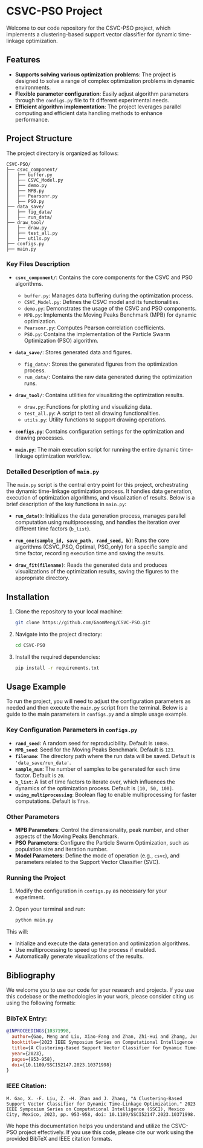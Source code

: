 # CSVC-PSO Project

Welcome to our code repository for the CSVC-PSO project, which implements a clustering-based support vector classifier for dynamic time-linkage optimization.

## Features
- **Supports solving various optimization problems**: The project is designed to solve a range of complex optimization problems in dynamic environments.
- **Flexible parameter configuration**: Easily adjust algorithm parameters through the `configs.py` file to fit different experimental needs.
- **Efficient algorithm implementation**: The project leverages parallel computing and efficient data handling methods to enhance performance.

## Project Structure

The project directory is organized as follows:

```
CSVC-PSO/
├── csvc_component/
│   ├── buffer.py                
│   ├── CSVC_Model.py
│   ├── demo.py
│   ├── MPB.py
│   ├── Pearsonr.py
│   ├── PSO.py
├── data_save/
│   ├── fig_data/
│   ├── run_data/
├── draw_tool/
│   ├── draw.py
│   ├── test_all.py
│   ├── utils.py
├── configs.py                  
├── main.py                    
```

### Key Files Description

- **`csvc_component/`**: Contains the core components for the CSVC and PSO algorithms.
  - `buffer.py`: Manages data buffering during the optimization process.
  - `CSVC_Model.py`: Defines the CSVC model and its functionalities.
  - `demo.py`: Demonstrates the usage of the CSVC and PSO components.
  - `MPB.py`: Implements the Moving Peaks Benchmark (MPB) for dynamic optimization.
  - `Pearsonr.py`: Computes Pearson correlation coefficients.
  - `PSO.py`: Contains the implementation of the Particle Swarm Optimization (PSO) algorithm.

- **`data_save/`**: Stores generated data and figures.
  - `fig_data/`: Stores the generated figures from the optimization process.
  - `run_data/`: Contains the raw data generated during the optimization runs.

- **`draw_tool/`**: Contains utilities for visualizing the optimization results.
  - `draw.py`: Functions for plotting and visualizing data.
  - `test_all.py`: A script to test all drawing functionalities.
  - `utils.py`: Utility functions to support drawing operations.

- **`configs.py`**: Contains configuration settings for the optimization and drawing processes.

- **`main.py`**: The main execution script for running the entire dynamic time-linkage optimization workflow.

### Detailed Description of `main.py`

The `main.py` script is the central entry point for this project, orchestrating the dynamic time-linkage optimization process. It handles data generation, execution of optimization algorithms, and visualization of results. Below is a brief description of the key functions in `main.py`:

- **`run_data()`**: Initializes the data generation process, manages parallel computation using multiprocessing, and handles the iteration over different time factors (`b_list`).

- **`run_one(sample_id, save_path, rand_seed, b)`**: Runs the core algorithms (CSVC_PSO, Optimal, PSO_only) for a specific sample and time factor, recording execution time and saving the results.

- **`draw_fit(filename)`**: Reads the generated data and produces visualizations of the optimization results, saving the figures to the appropriate directory.

## Installation

1. Clone the repository to your local machine:

   ```bash
   git clone https://github.com/GaomMeng/CSVC-PSO.git
   ```

2. Navigate into the project directory:

   ```bash
   cd CSVC-PSO
   ```

3. Install the required dependencies:

   ```bash
   pip install -r requirements.txt
   ```

## Usage Example

To run the project, you will need to adjust the configuration parameters as needed and then execute the `main.py` script from the terminal. Below is a guide to the main parameters in `configs.py` and a simple usage example.

### Key Configuration Parameters in `configs.py`

- **`rand_seed`**: A random seed for reproducibility. Default is `10086`.
- **`MPB_seed`**: Seed for the Moving Peaks Benchmark. Default is `123`.
- **`filename`**: The directory path where the run data will be saved. Default is `'data_save/run_data'`.
- **`sample_num`**: The number of samples to be generated for each time factor. Default is `20`.
- **`b_list`**: A list of time factors to iterate over, which influences the dynamics of the optimization process. Default is `[10, 50, 100]`.
- **`using_multiprocessing`**: Boolean flag to enable multiprocessing for faster computations. Default is `True`.

### Other Parameters

- **MPB Parameters**: Control the dimensionality, peak number, and other aspects of the Moving Peaks Benchmark.
- **PSO Parameters**: Configure the Particle Swarm Optimization, such as population size and iteration number.
- **Model Parameters**: Define the mode of operation (e.g., `csvc`), and parameters related to the Support Vector Classifier (SVC).

### Running the Project

1. Modify the configuration in `configs.py` as necessary for your experiment.
2. Open your terminal and run:

   ```bash
   python main.py
   ```

This will:
- Initialize and execute the data generation and optimization algorithms.
- Use multiprocessing to speed up the process if enabled.
- Automatically generate visualizations of the results.

## Bibliography

We welcome you to use our code for your research and projects. If you use this codebase or the methodologies in your work, please consider citing us using the following formats:

### BibTeX Entry:
```bibtex
@INPROCEEDINGS{10371998,
  author={Gao, Meng and Liu, Xiao-Fang and Zhan, Zhi-Hui and Zhang, Jun},
  booktitle={2023 IEEE Symposium Series on Computational Intelligence (SSCI)}, 
  title={A Clustering-Based Support Vector Classifier for Dynamic Time-Linkage Optimization}, 
  year={2023},
  pages={953-958},
  doi={10.1109/SSCI52147.2023.10371998}
}
```

### IEEE Citation:
```
M. Gao, X. -F. Liu, Z. -H. Zhan and J. Zhang, "A Clustering-Based Support Vector Classifier for Dynamic Time-Linkage Optimization," 2023 IEEE Symposium Series on Computational Intelligence (SSCI), Mexico City, Mexico, 2023, pp. 953-958, doi: 10.1109/SSCI52147.2023.10371998.
```

We hope this documentation helps you understand and utilize the CSVC-PSO project effectively. If you use this code, please cite our work using the provided BibTeX and IEEE citation formats.

